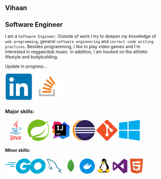 ## Vihaan
## Software Engineer

I am a ```Software Engineer```. Outside of work I try to deepen my knowledge of ```web programming```, general ```software engineering``` and ```correct code writing practices```. Besides programming, I like to play video games and I'm interested in reggae/dub music. In addition, I am hooked on the athletic lifestyle and bodybuilding.

Update in progress...

<a href="https://www.linkedin.com/in/lukaszbiel/"><img src="/img/linkedin.svg" height="90"></a>  <a href="https://stackoverflow.com/users/8115355/travelervihaan/"><img src="/img/stackoverflow.png" height="90"></a>

### Major skills:
<img src="/img/java.svg" height="70">  <img src="/img/spring.svg" height="70">  <img src="/img/intellij.webp" height="70">  <img src="/img/eclipse.svg" height="70">  <img src="/img/git.svg" height="70">  <img src="/img/windows.svg" height="70">

#### Minor skills:
<img src="/img/go.svg" height="50">  <img src="/img/mysql.svg" height="50">  <img src="/img/mongodb.svg" height="50">  <img src="/img/docker.svg" height="50">  <img src="/img/linux.svg" height="50">  <img src="/img/visualstudio.svg" height="50">  <img src="/img/html5.svg" height="50"> 
